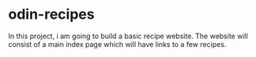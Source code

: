 # odin-recipes
In this project, i am going to build a basic recipe website.
The website will consist of a main index page which will have links to a few recipes. 
